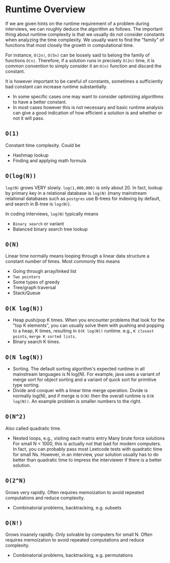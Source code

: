 # **Runtime Overview**

If we are given hints on the runtime requirement of a problem during interviews, we can roughly deduce the algorithm as follows. The important thing about runtime complexity is that we usually do not consider constants when analyzing the time complexity. We usually want to find the "family" of functions that most closely the growth in computational time. 

For instance, `O(2n)`, `O(5n)` can be loosely said to belong the family of functions `O(n)`. Therefore, if a solution runs in precisely `O(2n)` time, it is common convention to simply consider it an `O(n)` function and discard the constant. 

It is however important to be careful of constants, sometimes a sufficiently bad constant can increase runtime substantially. 

- In some specific cases one may want to consider optimizing algorithms to have a better constant. 
- In most cases however this is not necessary and basic runtime analysis can give a good indication of how efficient a solution is and whether or not it will pass.


## **`O(1)`**

Constant time complexity. Could be

- Hashmap lookup
- Finding and applying math formula
  
  
## **`O(log(N))`**

`log(N)` grows VERY slowly. `log(1,000,000)` is only about 20. In fact, lookup by primary key in a relational database is `log(N)` (many mainstream relational databases such as `postgres` use B-trees for indexing by default, and search in B-tree is `log(N)`).

In coding interviews, `log(N)` typically means

- `Binary search` or variant
- Balanced binary search tree lookup
  

## **`O(N)`**

Linear time normally means looping through a linear data structure a constant number of times. Most commonly this means

- Going through array/linked list
- `Two pointers`
- Some types of greedy
- Tree/graph traversal
- Stack/Queue
  

## **`O(K log(N))`**

- Heap push/pop K times. When you encounter problems that look for the "top K elements", you can usually solve them with pushing and popping to a heap, K times, resulting in `O(K log(N))` runtime. e.g., `K closest points`, `merge K sorted lists`.
- Binary search K times.


## **`O(N log(N))`**

- Sorting. The default sorting algorithm's expected runtime in all mainstream languages is N log(N). For example, java uses a variant of merge sort for object sorting and a variant of quick sort for primitive type sorting.
- Divide and conquer with a linear time merge operation. Divide is normally log(N), and if merge is `O(N)` then the overall runtime is `O(N log(N))`. An example problem is smaller numbers to the right.


## **`O(N^2)`**

Also called quadratic time.

- Nested loops, e.g., visiting each matrix entry
Many brute force solutions
For small N < 1000, this is actually not that bad for modern computers. In fact, you can probably pass most Leetcode tests with quadratic time for small Ns. However, in an interview, your solution usually has to do better than quadratic time to impress the interviewer if there is a better solution.


## **`O(2^N)`**

Grows very rapidly. Often requires memoization to avoid repeated computations and reduce complexity.

- Combinatorial problems, backtracking, e.g. subsets
  
  
## **`O(N!)`**

Grows insanely rapidly. Only solvable by computers for small N. Often requires memoization to avoid repeated computations and reduce complexity.

- Combinatorial problems, backtracking, e.g. permutations
